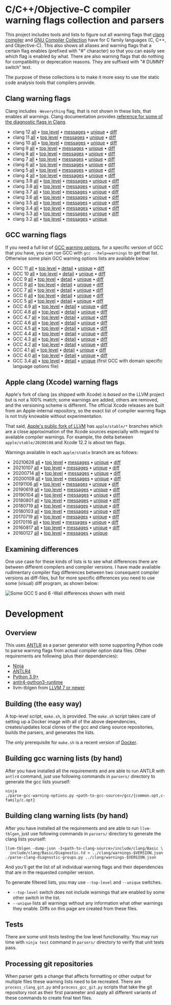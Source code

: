 # C/C++/Objective-C compiler warning flags collection and parsers

This project includes tools and lists to figure out all warning flags
that [clang compiler](http://clang.llvm.org/) and
[GNU Compiler Collection](https://gcc.gnu.org/) have for C family
languages (C, C++, and Objective-C). This also shows all aliases and
warning flags that a certain flag enables (prefixed with "#"
character) so that you can easily see which flag is enabled by
what. There are also warning flags that do nothing for compatibility
or deprecation reasons. They are suffixed with "# DUMMY switch" text.

The purpose of these collections is to make it more easy to use the
static code analysis tools that compilers provide.

## Clang warning flags

Clang includes `-Weverything` flag, that is not shown in these lists,
that enables all warnings. Clang documentation provides
[reference for some of the diagnostic flags in Clang](https://clang.llvm.org/docs/DiagnosticsReference.html).

* clang 12 [all](clang/warnings-12.txt)
  • [top level](clang/warnings-top-level-12.txt)
  • [messages](clang/warnings-messages-12.txt)
  • [unique](clang/warnings-unique-12.txt)
  • [diff](clang/warnings-diff-11-12.txt)
* clang 11 [all](clang/warnings-11.txt)
  • [top level](clang/warnings-top-level-11.txt)
  • [messages](clang/warnings-messages-11.txt)
  • [unique](clang/warnings-unique-11.txt)
  • [diff](clang/warnings-diff-10-11.txt)
* clang 10 [all](clang/warnings-10.txt)
  • [top level](clang/warnings-top-level-10.txt)
  • [messages](clang/warnings-messages-10.txt)
  • [unique](clang/warnings-unique-10.txt)
  • [diff](clang/warnings-diff-9-10.txt)
* clang 9 [all](clang/warnings-9.txt)
  • [top level](clang/warnings-top-level-9.txt)
  • [messages](clang/warnings-messages-9.txt)
  • [unique](clang/warnings-unique-9.txt)
  • [diff](clang/warnings-diff-8-9.txt)
* clang 8 [all](clang/warnings-8.txt)
  • [top level](clang/warnings-top-level-8.txt)
  • [messages](clang/warnings-messages-8.txt)
  • [unique](clang/warnings-unique-8.txt)
  • [diff](clang/warnings-diff-7-8.txt)
* clang 7 [all](clang/warnings-7.txt)
  • [top level](clang/warnings-top-level-7.txt)
  • [messages](clang/warnings-messages-7.txt)
  • [unique](clang/warnings-unique-7.txt)
  • [diff](clang/warnings-diff-6-7.txt)
* clang 6 [all](clang/warnings-6.txt)
  • [top level](clang/warnings-top-level-6.txt)
  • [messages](clang/warnings-messages-6.txt)
  • [unique](clang/warnings-unique-6.txt)
  • [diff](clang/warnings-diff-5-6.txt)
* clang 5 [all](clang/warnings-5.txt)
  • [top level](clang/warnings-top-level-5.txt)
  • [messages](clang/warnings-messages-5.txt)
  • [unique](clang/warnings-unique-5.txt)
  • [diff](clang/warnings-diff-4-5.txt)
* clang 4 [all](clang/warnings-4.txt)
  • [top level](clang/warnings-top-level-4.txt)
  • [messages](clang/warnings-messages-4.txt)
  • [unique](clang/warnings-unique-4.txt)
  • [diff](clang/warnings-diff-3.9-4.txt)
* clang 3.9 [all](clang/warnings-3.9.txt)
  • [top level](clang/warnings-top-level-3.9.txt)
  • [messages](clang/warnings-messages-3.9.txt)
  • [unique](clang/warnings-unique-3.9.txt)
  • [diff](clang/warnings-diff-3.8-3.9.txt)
* clang 3.8 [all](clang/warnings-3.8.txt)
  • [top level](clang/warnings-top-level-3.8.txt)
  • [messages](clang/warnings-messages-3.8.txt)
  • [unique](clang/warnings-unique-3.8.txt)
  • [diff](clang/warnings-diff-3.7-3.8.txt)
* clang 3.7 [all](clang/warnings-3.7.txt)
  • [top level](clang/warnings-top-level-3.7.txt)
  • [messages](clang/warnings-messages-3.7.txt)
  • [unique](clang/warnings-unique-3.7.txt)
  • [diff](clang/warnings-diff-3.6-3.7.txt)
* clang 3.6 [all](clang/warnings-3.6.txt)
  • [top level](clang/warnings-top-level-3.6.txt)
  • [messages](clang/warnings-messages-3.6.txt)
  • [unique](clang/warnings-unique-3.6.txt)
  • [diff](clang/warnings-diff-3.5-3.6.txt)
* clang 3.5 [all](clang/warnings-3.5.txt)
  • [top level](clang/warnings-top-level-3.5.txt)
  • [messages](clang/warnings-messages-3.5.txt)
  • [unique](clang/warnings-unique-3.5.txt)
  • [diff](clang/warnings-diff-3.4-3.5.txt)
* clang 3.4 [all](clang/warnings-3.4.txt)
  • [top level](clang/warnings-top-level-3.4.txt)
  • [messages](clang/warnings-messages-3.4.txt)
  • [unique](clang/warnings-unique-3.4.txt)
  • [diff](clang/warnings-diff-3.3-3.4.txt)
* clang 3.3 [all](clang/warnings-3.3.txt)
  • [top level](clang/warnings-top-level-3.3.txt)
  • [messages](clang/warnings-messages-3.3.txt)
  • [unique](clang/warnings-unique-3.3.txt)
  • [diff](clang/warnings-diff-3.2-3.3.txt)
* clang 3.2 [all](clang/warnings-3.2.txt)
  • [top level](clang/warnings-top-level-3.2.txt)
  • [messages](clang/warnings-messages-3.2.txt)
  • [unique](clang/warnings-unique-3.2.txt)

## GCC warning flags

If you need a full list of
[GCC warning options](https://gcc.gnu.org/onlinedocs/gcc/Warning-Options.html),
for a specific version of GCC that you have, you can run GCC with `gcc
--help=warnings` to get that list. Otherwise some plain GCC warning
options lists are available below:

* GCC 11 [all](gcc/warnings-gcc-11.txt)
  • [top level](gcc/warnings-gcc-top-level-11.txt)
  • [detail](gcc/warnings-gcc-detail-11.txt)
  • [unique](gcc/warnings-gcc-unique-11.txt)
  • [diff](gcc/warnings-gcc-diff-10-11.txt)
* GCC 10 [all](gcc/warnings-gcc-10.txt)
  • [top level](gcc/warnings-gcc-top-level-10.txt)
  • [detail](gcc/warnings-gcc-detail-10.txt)
  • [unique](gcc/warnings-gcc-unique-10.txt)
  • [diff](gcc/warnings-gcc-diff-9-10.txt)
* GCC 9 [all](gcc/warnings-gcc-9.txt)
  • [top level](gcc/warnings-gcc-top-level-9.txt)
  • [detail](gcc/warnings-gcc-detail-9.txt)
  • [unique](gcc/warnings-gcc-unique-9.txt)
  • [diff](gcc/warnings-gcc-diff-8-9.txt)
* GCC 8 [all](gcc/warnings-gcc-8.txt)
  • [top level](gcc/warnings-gcc-top-level-8.txt)
  • [detail](gcc/warnings-gcc-detail-8.txt)
  • [unique](gcc/warnings-gcc-unique-8.txt)
  • [diff](gcc/warnings-gcc-diff-7-8.txt)
* GCC 7 [all](gcc/warnings-gcc-7.txt)
  • [top level](gcc/warnings-gcc-top-level-7.txt)
  • [detail](gcc/warnings-gcc-detail-7.txt)
  • [unique](gcc/warnings-gcc-unique-7.txt)
  • [diff](gcc/warnings-gcc-diff-6-7.txt)
* GCC 6 [all](gcc/warnings-gcc-6.txt)
  • [top level](gcc/warnings-gcc-top-level-6.txt)
  • [detail](gcc/warnings-gcc-detail-6.txt)
  • [unique](gcc/warnings-gcc-unique-6.txt)
  • [diff](gcc/warnings-gcc-diff-5-6.txt)
* GCC 5 [all](gcc/warnings-gcc-5.txt)
  • [top level](gcc/warnings-gcc-top-level-5.txt)
  • [detail](gcc/warnings-gcc-detail-5.txt)
  • [unique](gcc/warnings-gcc-unique-5.txt)
  • [diff](gcc/warnings-gcc-diff-4.9-5.txt)
* GCC 4.9 [all](gcc/warnings-gcc-4.9.txt)
  • [top level](gcc/warnings-gcc-top-level-4.9.txt)
  • [detail](gcc/warnings-gcc-detail-4.9.txt)
  • [unique](gcc/warnings-gcc-unique-4.9.txt)
  • [diff](gcc/warnings-gcc-diff-4.8-4.9.txt)
* GCC 4.8 [all](gcc/warnings-gcc-4.8.txt)
  • [top level](gcc/warnings-gcc-top-level-4.8.txt)
  • [detail](gcc/warnings-gcc-detail-4.8.txt)
  • [unique](gcc/warnings-gcc-unique-4.8.txt)
  • [diff](gcc/warnings-gcc-diff-4.7-4.8.txt)
* GCC 4.7 [all](gcc/warnings-gcc-4.7.txt)
  • [top level](gcc/warnings-gcc-top-level-4.7.txt)
  • [detail](gcc/warnings-gcc-detail-4.7.txt)
  • [unique](gcc/warnings-gcc-unique-4.7.txt)
  • [diff](gcc/warnings-gcc-diff-4.6-4.7.txt)
* GCC 4.6 [all](gcc/warnings-gcc-4.6.txt)
  • [top level](gcc/warnings-gcc-top-level-4.6.txt)
  • [detail](gcc/warnings-gcc-detail-4.6.txt)
  • [unique](gcc/warnings-gcc-unique-4.6.txt)
  • [diff](gcc/warnings-gcc-diff-4.5-4.6.txt)
* GCC 4.5 [all](gcc/warnings-gcc-4.5.txt)
  • [top level](gcc/warnings-gcc-top-level-4.5.txt)
  • [detail](gcc/warnings-gcc-detail-4.5.txt)
  • [unique](gcc/warnings-gcc-unique-4.5.txt)
  • [diff](gcc/warnings-gcc-diff-4.4-4.5.txt)
* GCC 4.4 [all](gcc/warnings-gcc-4.4.txt)
  • [top level](gcc/warnings-gcc-top-level-4.4.txt)
  • [detail](gcc/warnings-gcc-detail-4.4.txt)
  • [unique](gcc/warnings-gcc-unique-4.4.txt)
  • [diff](gcc/warnings-gcc-diff-4.3-4.4.txt)
* GCC 4.3 [all](gcc/warnings-gcc-4.3.txt)
  • [top level](gcc/warnings-gcc-top-level-4.3.txt)
  • [detail](gcc/warnings-gcc-detail-4.3.txt)
  • [unique](gcc/warnings-gcc-unique-4.3.txt)
  • [diff](gcc/warnings-gcc-diff-4.2-4.3.txt)
* GCC 4.2 [all](gcc/warnings-gcc-4.2.txt)
  • [top level](gcc/warnings-gcc-top-level-4.2.txt)
  • [detail](gcc/warnings-gcc-detail-4.2.txt)
  • [unique](gcc/warnings-gcc-unique-4.2.txt)
  • [diff](gcc/warnings-gcc-diff-4.1-4.2.txt)
* GCC 4.1 [all](gcc/warnings-gcc-4.1.txt)
  • [top level](gcc/warnings-gcc-top-level-4.1.txt)
  • [detail](gcc/warnings-gcc-detail-4.1.txt)
  • [unique](gcc/warnings-gcc-unique-4.1.txt)
  • [diff](gcc/warnings-gcc-diff-4.0-4.1.txt)
* GCC 4.0 [all](gcc/warnings-gcc-4.0.txt)
  • [top level](gcc/warnings-gcc-top-level-4.0.txt)
  • [detail](gcc/warnings-gcc-detail-4.0.txt)
  • [unique](gcc/warnings-gcc-unique-4.0.txt)
  • [diff](gcc/warnings-gcc-diff-3.4-4.0.txt)
* GCC 3.4 [all](gcc/warnings-gcc-3.4.txt)
  • [top level](gcc/warnings-gcc-top-level-3.4.txt)
  • [detail](gcc/warnings-gcc-detail-3.4.txt)
  • [unique](gcc/warnings-gcc-unique-3.4.txt)
  (first GCC with domain specific language options file)

## Apple clang (Xcode) warning flags

Apple's fork of clang (as shipped with Xcode) is _based on_ the LLVM project but
is not a 100% match; some warnings are added, others are removed, and the
versioning scheme is different. The official Xcode releases are built from an
Apple-internal repository, so the exact list of compiler warning flags is not
truly knowable without experimentation.

That said, [Apple's public fork of LLVM](https://github.com/apple/llvm-project)
has `apple/stable/*` branches which are a close approximation of the Xcode
sources especially with regard to available compiler warnings. For example, the
delta between `apple/stable/20200108` and Xcode 12.2 is about ten flags.

Warnings available in each `apple/stable` branch are as follows:

* 20210628 [all](xcode/warnings-xcode-20210628.txt)
  • [top level](xcode/warnings-xcode-top-level-20210628.txt)
  • [messages](xcode/warnings-xcode-messages-20210628.txt)
  • [unique](xcode/warnings-xcode-unique-20210628.txt)
  • [diff](xcode/warnings-xcode-diff-20210107-20210628.txt)
* 20210107 [all](xcode/warnings-xcode-20210107.txt)
  • [top level](xcode/warnings-xcode-top-level-20210107.txt)
  • [messages](xcode/warnings-xcode-messages-20210107.txt)
  • [unique](xcode/warnings-xcode-unique-20210107.txt)
  • [diff](xcode/warnings-xcode-diff-20200714-20210107.txt)
* 20200714 [all](xcode/warnings-xcode-20200714.txt)
  • [top level](xcode/warnings-xcode-top-level-20200714.txt)
  • [messages](xcode/warnings-xcode-messages-20200714.txt)
  • [unique](xcode/warnings-xcode-unique-20200714.txt)
  • [diff](xcode/warnings-xcode-diff-20200108-20200714.txt)
* 20200108 [all](xcode/warnings-xcode-20200108.txt)
  • [top level](xcode/warnings-xcode-top-level-20200108.txt)
  • [messages](xcode/warnings-xcode-messages-20200108.txt)
  • [unique](xcode/warnings-xcode-unique-20200108.txt)
  • [diff](xcode/warnings-xcode-diff-20191106-20200108.txt)
* 20191106 [all](xcode/warnings-xcode-20191106.txt)
  • [top level](xcode/warnings-xcode-top-level-20191106.txt)
  • [messages](xcode/warnings-xcode-messages-20191106.txt)
  • [unique](xcode/warnings-xcode-unique-20191106.txt)
  • [diff](xcode/warnings-xcode-diff-20190619-20191106.txt)
* 20190619 [all](xcode/warnings-xcode-20190619.txt)
  • [top level](xcode/warnings-xcode-top-level-20190619.txt)
  • [messages](xcode/warnings-xcode-messages-20190619.txt)
  • [unique](xcode/warnings-xcode-unique-20190619.txt)
  • [diff](xcode/warnings-xcode-diff-20190104-20190619.txt)
* 20190104 [all](xcode/warnings-xcode-20190104.txt)
  • [top level](xcode/warnings-xcode-top-level-20190104.txt)
  • [messages](xcode/warnings-xcode-messages-20190104.txt)
  • [unique](xcode/warnings-xcode-unique-20190104.txt)
  • [diff](xcode/warnings-xcode-diff-20180801-20190104.txt)
* 20180801 [all](xcode/warnings-xcode-20180801.txt)
  • [top level](xcode/warnings-xcode-top-level-20180801.txt)
  • [messages](xcode/warnings-xcode-messages-20180801.txt)
  • [unique](xcode/warnings-xcode-unique-20180801.txt)
  • [diff](xcode/warnings-xcode-diff-20180719-20180801.txt)
* 20180719 [all](xcode/warnings-xcode-20180719.txt)
  • [top level](xcode/warnings-xcode-top-level-20180719.txt)
  • [messages](xcode/warnings-xcode-messages-20180719.txt)
  • [unique](xcode/warnings-xcode-unique-20180719.txt)
  • [diff](xcode/warnings-xcode-diff-20180103-20180719.txt)
* 20180103 [all](xcode/warnings-xcode-20180103.txt)
  • [top level](xcode/warnings-xcode-top-level-20180103.txt)
  • [messages](xcode/warnings-xcode-messages-20180103.txt)
  • [unique](xcode/warnings-xcode-unique-20180103.txt)
  • [diff](xcode/warnings-xcode-diff-20170719-20180103.txt)
* 20170719 [all](xcode/warnings-xcode-20170719.txt)
  • [top level](xcode/warnings-xcode-top-level-20170719.txt)
  • [messages](xcode/warnings-xcode-messages-20170719.txt)
  • [unique](xcode/warnings-xcode-unique-20170719.txt)
  • [diff](xcode/warnings-xcode-diff-20170116-20170719.txt)
* 20170116 [all](xcode/warnings-xcode-20170116.txt)
  • [top level](xcode/warnings-xcode-top-level-20170116.txt)
  • [messages](xcode/warnings-xcode-messages-20170116.txt)
  • [unique](xcode/warnings-xcode-unique-20170116.txt)
  • [diff](xcode/warnings-xcode-diff-20160817-20170116.txt)
* 20160817 [all](xcode/warnings-xcode-20160817.txt)
  • [top level](xcode/warnings-xcode-top-level-20160817.txt)
  • [messages](xcode/warnings-xcode-messages-20160817.txt)
  • [unique](xcode/warnings-xcode-unique-20160817.txt)
  • [diff](xcode/warnings-xcode-diff-20160127-20160817.txt)
* 20160127 [all](xcode/warnings-xcode-20160127.txt)
  • [top level](xcode/warnings-xcode-top-level-20160127.txt)
  • [messages](xcode/warnings-xcode-messages-20160127.txt)
  • [unique](xcode/warnings-xcode-unique-20160127.txt)

## Examining differences

One use case for these kinds of lists is to see what differences there
are between different compilers and compiler versions. I have made
available rudimentary compiler flag differences between two consequent
compiler versions as diff-files, but for more specific differences you
need to use some (visual) diff program, as shown below:

![Some GCC 5 and 6 -Wall differences shown with meld](gcc/meld-gcc-5-6-wall.png)

# Development

## Overview

This uses [ANTLR](http://www.antlr.org/) as a parser generator with
some supporting Python code to parse warning flags from actual
compiler option data files. Other requirements are following (plus
their dependencies):

* [Ninja](https://ninja-build.org/)
* [ANTLR4](http://www.antlr.org/)
* [Python 3.9+](https://www.python.org/)
* [antlr4-python3-runtime](https://pypi.python.org/pypi/antlr4-python3-runtime/)
* llvm-tblgen from [LLVM 7 or newer](https://llvm.org/)

## Building (the easy way)

A top-level script, `make.sh`, is provided. The `make.sh` script takes
care of setting up a Docker image with all of the above dependencies,
creates/updates local clones of the gcc and clang source repositories,
builds the parsers, and generates the lists.

The only prerequisite for `make.sh` is a recent version of [Docker](https://www.docker.com).

## Building gcc warning lists (by hand)

After you have installed all the requirements and are able to run
ANTLR with `antlr4` command, just use following commands in `parsers/`
directory to generate the gcc lists yourself:

    ninja
    ./parse-gcc-warning-options.py <path-to-gcc-source>/gcc/{common.opt,c-family/c.opt}

## Building clang warning lists (by hand)

After you have installed all the requirements and are able to run
`llvm-tblgen`, just use following commands in `parsers/` directory to
generate the clang lists yourself:

    llvm-tblgen -dump-json -I<path-to-clang-source>/include/clang/Basic \
      include/clang/Basic/Diagnostic.td > ../clang/warnings-$VERSION.json
    ./parse-clang-diagnostic-groups.py ../clang/warnings-$VERSION.json

And you'll get the list of all individual warning flags and their
dependencies that are in the requested compiler version.

To generate filtered lists, you may use `--top-level` and `--unique`
switches.

* `--top-level` switch does not include warnings that are enabled by
  some other switch in the list.
* `--unique` lists all warnings without any information what other
  warnings they enable. Diffs on this page are created from these
  files.

## Tests

There are some unit tests testing the low level functionality. You may
run time with `ninja test` command in `parsers/` directory to verify
that unit tests pass.

## Processing git repositories

When parser gets a change that affects formatting or other output for
multiple files these warning lists need to be recreated. There are
`process_clang_git.py` and `process_gcc_git.py` scripts that take the
git repository root as their first parameter and apply all different
variants of these commands to create final text files.
